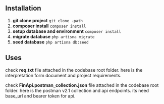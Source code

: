 ## Installation

1. **git clone project**
   `git clone -path`
2. **composer install**
   `composer install`
3. **setup database and environment**
   `composer install`
4. **migrate database**
   `php artisna migrate`
5. **seed database**
   `php artisna db:seed`

## Uses

check **req.txt** file attached in the codebase root folder. here is the interpretation form document and project requirements.

check **FinApi.postman_collection.json** file attached in the codebase root folder. here is the postman v2.1 collection and api endpoints. its need base_url and bearer token for api.
